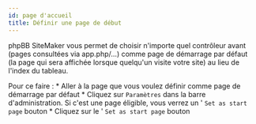 ```yaml
---
id: page d'accueil
title: Définir une page de début
---
```


phpBB SiteMaker vous permet de choisir n'importe quel contrôleur avant (pages consultées via app.php/...) comme page de démarrage par défaut (la page qui sera affichée lorsque quelqu'un visite votre site) au lieu de l'index du tableau.

Pour ce faire : * Aller à la page que vous voulez définir comme page de démarrage par défaut * Cliquez sur `Paramètres` dans la barre d'administration. Si c'est une page éligible, vous verrez un ' `Set as start page` bouton * Cliquez sur le ' `Set as start page` bouton
